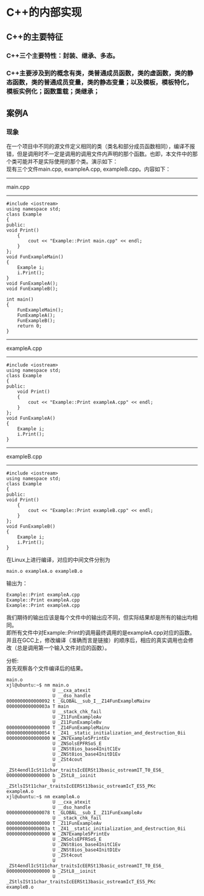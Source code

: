 # C++的内部实现

## C++的主要特征
### C++三个主要特性：封装、继承、多态。
### C++主要涉及到的概念有类，类普通成员函数，类的虚函数，类的静态函数，类的普通成员变量，类的静态变量；以及模板，模板特化，模板实例化；函数重载；类继承；

## 案例A
### 现象  

在一个项目中不同的源文件定义相同的类（类名和部分成员函数相同），编译不报错，但是调用时不一定是调用的调用文件内声明的那个函数。也即，本文件中的那个类可能并不是实际使用的那个类。演示如下：  
现有三个文件main.cpp, exampleA.cpp, exampleB.cpp。内容如下：
***
main.cpp
***
```
#include <iostream>
using namespace std;
class Example
{
public:
void Print()
	{
		cout << "Example::Print main.cpp" << endl;
	}
};
void FunExampleMain()
{
	Example i;
	i.Print();
}
void FunExampleA();
void FunExampleB();

int main()
{
	FunExampleMain();
	FunExampleA();
	FunExampleB();
	return 0;
}
```
***
exampleA.cpp
***
```
#include <iostream>
using namespace std;
class Example
{
public:
	void Print()
	{
		cout << "Example::Print exampleA.cpp" << endl;
	}
};
void FunExampleA()
{
	Example i;
	i.Print();
}
```
***
exampleB.cpp
***
```
#include <iostream>
using namespace std;
class Example
{
public:
void Print()
	{
		cout << "Example::Print exampleB.cpp" << endl;
	}
};
void FunExampleB()
{
	Example i;
	i.Print();
}
```

在Linux上进行编译，对应的中间文件分别为
```
main.o exampleA.o exampleB.o
```
输出为：

```
Example::Print exampleA.cpp
Example::Print exampleA.cpp
Example::Print exampleA.cpp
```

我们期待的输出应该是每个文件中的输出应不同，但实际结果却是所有的输出均相同。  
即所有文件中对Example::Print的调用最终调用的是exampleA.cpp对应的函数。并且在GCC上，修改编译（准确而言是链接）的顺序后，相应的真实调用也会修改（总是调用第一个输入文件对应的函数）。 

分析:  
首先观察各个文件编译后的结果。
```
main.o
xjl@ubuntu:~$ nm main.o
                 U __cxa_atexit
                 U __dso_handle
0000000000000092 t _GLOBAL__sub_I__Z14FunExampleMainv
000000000000003a T main
                 U __stack_chk_fail
                 U _Z11FunExampleAv
                 U _Z11FunExampleBv
0000000000000000 T _Z14FunExampleMainv
0000000000000054 t _Z41__static_initialization_and_destruction_0ii
0000000000000000 W _ZN7Example5PrintEv
                 U _ZNSolsEPFRSoS_E
                 U _ZNSt8ios_base4InitC1Ev
                 U _ZNSt8ios_base4InitD1Ev
                 U _ZSt4cout
                 U _ZSt4endlIcSt11char_traitsIcEERSt13basic_ostreamIT_T0_ES6_
0000000000000000 b _ZStL8__ioinit
                 U _ZStlsISt11char_traitsIcEERSt13basic_ostreamIcT_ES5_PKc
exampleA.o
xjl@ubuntu:~$ nm exampleA.o
                 U __cxa_atexit
                 U __dso_handle
0000000000000078 t _GLOBAL__sub_I__Z11FunExampleAv
                 U __stack_chk_fail
0000000000000000 T _Z11FunExampleAv
000000000000003a t _Z41__static_initialization_and_destruction_0ii
0000000000000000 W _ZN7Example5PrintEv
                 U _ZNSolsEPFRSoS_E
                 U _ZNSt8ios_base4InitC1Ev
                 U _ZNSt8ios_base4InitD1Ev
                 U _ZSt4cout
                 U _ZSt4endlIcSt11char_traitsIcEERSt13basic_ostreamIT_T0_ES6_
0000000000000000 b _ZStL8__ioinit
                 U _ZStlsISt11char_traitsIcEERSt13basic_ostreamIcT_ES5_PKc
exampleB.o
```